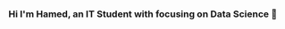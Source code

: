 ### Hi I'm Hamed, an IT Student with focusing on Data Science 👋

<!--
**hamedmakian2018/hamedmakian2018** is a ✨ _special_ ✨ repository because its `README.md` (this file) appears on your GitHub profile.

Here are some ideas to get you started:

- 🔭 I’m currently working on python
- 🌱 I’m currently learning Deep learning and Power BI
- 👯 I’m looking to collaborate on a company for my mater thesis
- 📫 How to reach me: hamed.makian@gmail.com
